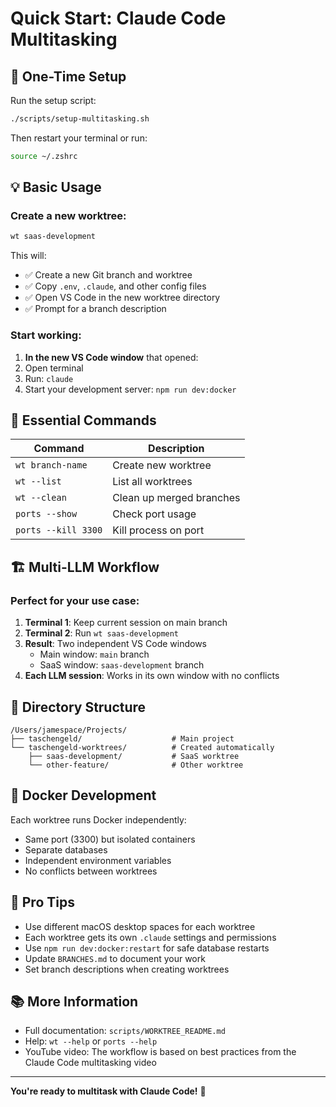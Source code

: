 # Quick Start: Claude Code Multitasking

## 🚀 One-Time Setup

Run the setup script:

```bash
./scripts/setup-multitasking.sh
```

Then restart your terminal or run:

```bash
source ~/.zshrc
```

## 💡 Basic Usage

### Create a new worktree:

```bash
wt saas-development
```

This will:

- ✅ Create a new Git branch and worktree
- ✅ Copy `.env`, `.claude`, and other config files
- ✅ Open VS Code in the new worktree directory
- ✅ Prompt for a branch description

### Start working:

1. **In the new VS Code window** that opened:
2. Open terminal
3. Run: `claude`
4. Start your development server: `npm run dev:docker`

## 🔧 Essential Commands

| Command             | Description              |
| ------------------- | ------------------------ |
| `wt branch-name`    | Create new worktree      |
| `wt --list`         | List all worktrees       |
| `wt --clean`        | Clean up merged branches |
| `ports --show`      | Check port usage         |
| `ports --kill 3300` | Kill process on port     |

## 🏗️ Multi-LLM Workflow

### Perfect for your use case:

1. **Terminal 1**: Keep current session on main branch
2. **Terminal 2**: Run `wt saas-development`
3. **Result**: Two independent VS Code windows
   - Main window: `main` branch
   - SaaS window: `saas-development` branch
4. **Each LLM session**: Works in its own window with no conflicts

## 📁 Directory Structure

```
/Users/jamespace/Projects/
├── taschengeld/                    # Main project
└── taschengeld-worktrees/          # Created automatically
    ├── saas-development/           # SaaS worktree
    └── other-feature/              # Other worktree
```

## 🐳 Docker Development

Each worktree runs Docker independently:

- Same port (3300) but isolated containers
- Separate databases
- Independent environment variables
- No conflicts between worktrees

## 🎯 Pro Tips

- Use different macOS desktop spaces for each worktree
- Each worktree gets its own `.claude` settings and permissions
- Use `npm run dev:docker:restart` for safe database restarts
- Update `BRANCHES.md` to document your work
- Set branch descriptions when creating worktrees

## 📚 More Information

- Full documentation: `scripts/WORKTREE_README.md`
- Help: `wt --help` or `ports --help`
- YouTube video: The workflow is based on best practices from the Claude Code multitasking video

---

**You're ready to multitask with Claude Code!** 🎉
